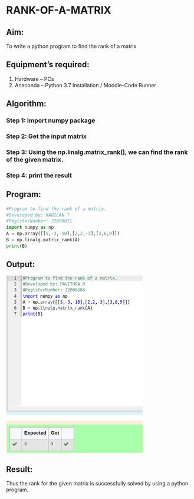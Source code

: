 # RANK-OF-A-MATRIX
## Aim:

To write a python program to find the rank of a matrix

## Equipment’s required:

1. 	Hardware – PCs
2. 	Anaconda – Python 3.7 Installation / Moodle-Code Runner

## Algorithm:

### Step 1: Import numpy package
### Step 2: Get the input matrix
### Step 3: Using the np.linalg.matrix_rank(), we can find the rank of the given matrix.
### Step 4: print the result

## Program:
```python
#Program to find the rank of a matrix.
#Developed by: KABILAN T
#RegisterNumber: 22009071
import numpy as np
A = np.array([[5,-3,-10],[2,2,-3],[3,6,9]])
B = np.linalg.matrix_rank(A)
print(B)
```

## Output:
![](rank%20of%20matrix%20.png)

## Result:

Thus the rank for the given matrix is successfully solved by  using a python program.
